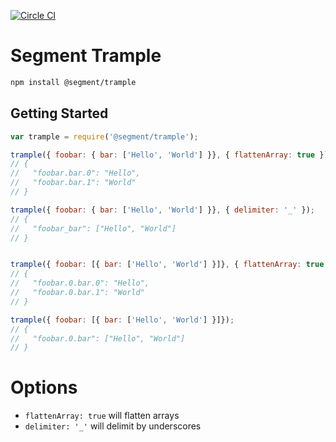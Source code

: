 [![Circle CI](https://circleci.com/gh/segmentio/trample.svg?style=shield&circle-token=dcc15a55a9b4b198cd0760607edf184ea1d3d7b5)](https://circleci.com/gh/segmentio/trample)
# Segment Trample

```bash
npm install @segment/trample
```

## Getting Started


```js
var trample = require('@segment/trample');

trample({ foobar: { bar: ['Hello', 'World'] }}, { flattenArray: true });
// {
//   "foobar.bar.0": "Hello",
//   "foobar.bar.1": "World"
// }

trample({ foobar: { bar: ['Hello', 'World'] }}, { delimiter: '_' });
// {
//   "foobar_bar": ["Hello", "World"]
// }


trample({ foobar: [{ bar: ['Hello', 'World'] }]}, { flattenArray: true });
// {
//   "foobar.0.bar.0": "Hello",
//   "foobar.0.bar.1": "World"
// }

trample({ foobar: [{ bar: ['Hello', 'World'] }]});
// {
//   "foobar.0.bar": ["Hello", "World"]
// }
```

# Options

* `flattenArray: true` will flatten arrays
* `delimiter: '_'` will delimit by underscores
